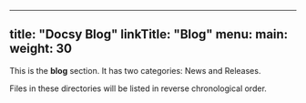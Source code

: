 ______________________________________________________________________

## title: "Docsy Blog" linkTitle: "Blog" menu: main: weight: 30

This is the **blog** section. It has two categories: News and Releases.

Files in these directories will be listed in reverse chronological order.
